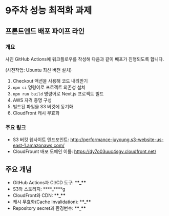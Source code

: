 # 9주차 성능 최적화 과제

## 프론트엔드 배포 파이프 라인

### 개요

사진
GitHub Actions에 워크플로우를 작성해 다음과 같이 배포가 진행되도록 합니다.

(사전작업: Ubuntu 최신 버전 설치)

1. Checkout 액션을 사용해 코드 내려받기
2. `npm ci` 명령어로 프로젝트 의존성 설치
3. `npm run build` 명령어로 Next.js 프로젝트 빌드
4. AWS 자격 증명 구성
5. 빌드된 파일을 S3 버킷에 동기화
6. CloudFront 캐시 무효화

### 주요 링크

- S3 버킷 웹사이트 엔드포인트: http://performance-juyoung.s3-website-us-east-1.amazonaws.com/
- CloudFrount 배포 도메인 이름: https://dy7o03uuc4sgv.cloudfront.net/

## 주요 개념

- GitHub Actions과 CI/CD 도구: \***\*\_\*\***
- S3와 스토리지: \***\*\_\*\***g
- CloudFront와 CDN: \***\*\_\*\***
- 캐시 무효화(Cache Invalidation): \***\*\_\*\***
- Repository secret과 환경변수: \***\*\_\*\***
